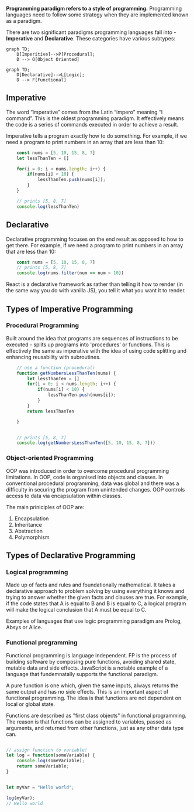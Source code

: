 
**Programming paradigm refers to a style of programming.** Programming languages need to follow some strategy when they are implemented known as a paradigm.

There are two significant paradigms programming languages fall into - **Imperative** and **Declarative**. These categories have various subtypes:

```mermaid
graph TD;
    D[Imperitive]-->P[Procedural];
    D --> O[Object Oriented]
```

```mermaid
graph TD;
    D[Declarative]-->L[Logic];
    D --> F[Functional]
```

## Imperative

The word “imperative” comes from the Latin “impero” meaning “I command”. This is the oldest programming paradigm. It effectively means the code is a series of commands executed in order to achieve a result.

Imperative tells a program exactly how to do something. For example, if we need a program to print numbers in an array that are less than 10:

```Javascript
    const nums = [5, 10, 15, 8, 7]
    let lessThanTen = []

    for(i = 0; i < nums.length; i++) {
        if(nums[i] < 10) {
            lessThanTen.push(nums[i]);
        }
    }

    // prints [5, 8, 7]
    console.log(lessThanTen)
```

## Declarative

Declarative programming focuses on the end result as opposed to how to get there. For example, if we need a program to print numbers in an array that are less than 10:

```Javascript
    const nums = [5, 10, 15, 8, 7]
    // prints [5, 8, 7]
    console.log(nums.filter(num => num < 10))
```

React is a declarative framework as rather than telling it how to render (in the same way you do with vanilla JS), you tell it what you want it to render.

## Types of Imperative Programming

### Procedural Programming

Built around the idea that programs are sequences of instructions to be executed - splits up programs into 'procedures' or functions. This is effectively the same as imperative with the idea of using code splitting and enhancing reusability with subroutines.

```Javascript
    // use a function (procedural)
    function getNumbersLessThanTen(nums) {
        let lessThanTen = []
        for(i = 0; i < nums.length; i++) {
            if(nums[i] < 10) {
                lessThanTen.push(nums[i]);
            }
        }
        return lessThanTen

    }


    // prints [5, 8, 7]
    console.log(getNumbersLessThanTen([5, 10, 15, 8, 7]))
```

### Object-oriented Programming

OOP was introduced in order to overcome procedural programming limitations. In OOP, code is organised into objects and classes. In conventional procedural programming, data was global and there was a difficulty in securing the program from unintended changes. OOP controls access to data via encapsulation within classes.

The main priniciples of OOP are:

1. Encapsulation
2. Inheritance
3. Abstraction
4. Polymorphism

## Types of Declarative Programming

### Logical programming

Made up of facts and rules and foundationally mathematical. It takes a declarative approach to problem solving by using everything it knows and trying to answer whether the given facts and clauses are true. For example, if the code states that A is equal to B and B is equal to C, a logical program will make the logical conclusion that A must be equal to C.

Examples of languages that use logic programming paradigm are Prolog, Absys or Alice.

### Functional programming

Functional programming is language independent. FP is the process of building software by composing pure functions, avoiding shared state, mutable data and side effects. JavaScript is a notable example of a language that fundemnatally supports the functional paradigm.

A pure function is one which, given the same inputs, always returns the same output and has no side effects. This is an important aspect of functional programming. The idea is that functions are not dependent on local or global state.

Functions are described as "first class objects" in functional programming. The reason is that functions can be assigned to variables, passed as arguments, and returned from other functions, just as any other data type can.

```JavaScript

// assign function to variable!
let log = function(someVariable) {
    console.log(someVariable);
    return someVariable;
}


let myVar = "Hello world";

log(myVar);
// Hello world
```
